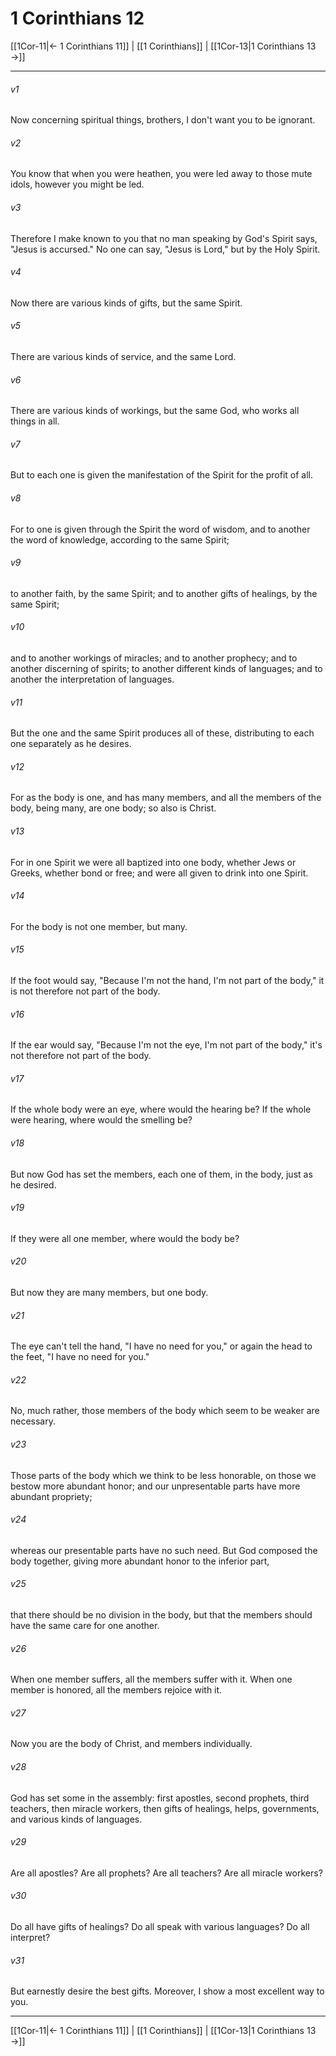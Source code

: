 # 1 Corinthians 12

[[1Cor-11|← 1 Corinthians 11]] | [[1 Corinthians]] | [[1Cor-13|1 Corinthians 13 →]]
***



###### v1 
Now concerning spiritual things, brothers, I don't want you to be ignorant. 

###### v2 
You know that when you were heathen, you were led away to those mute idols, however you might be led. 

###### v3 
Therefore I make known to you that no man speaking by God's Spirit says, "Jesus is accursed." No one can say, "Jesus is Lord," but by the Holy Spirit. 

###### v4 
Now there are various kinds of gifts, but the same Spirit. 

###### v5 
There are various kinds of service, and the same Lord. 

###### v6 
There are various kinds of workings, but the same God, who works all things in all. 

###### v7 
But to each one is given the manifestation of the Spirit for the profit of all. 

###### v8 
For to one is given through the Spirit the word of wisdom, and to another the word of knowledge, according to the same Spirit; 

###### v9 
to another faith, by the same Spirit; and to another gifts of healings, by the same Spirit; 

###### v10 
and to another workings of miracles; and to another prophecy; and to another discerning of spirits; to another different kinds of languages; and to another the interpretation of languages. 

###### v11 
But the one and the same Spirit produces all of these, distributing to each one separately as he desires. 

###### v12 
For as the body is one, and has many members, and all the members of the body, being many, are one body; so also is Christ. 

###### v13 
For in one Spirit we were all baptized into one body, whether Jews or Greeks, whether bond or free; and were all given to drink into one Spirit. 

###### v14 
For the body is not one member, but many. 

###### v15 
If the foot would say, "Because I'm not the hand, I'm not part of the body," it is not therefore not part of the body. 

###### v16 
If the ear would say, "Because I'm not the eye, I'm not part of the body," it's not therefore not part of the body. 

###### v17 
If the whole body were an eye, where would the hearing be? If the whole were hearing, where would the smelling be? 

###### v18 
But now God has set the members, each one of them, in the body, just as he desired. 

###### v19 
If they were all one member, where would the body be? 

###### v20 
But now they are many members, but one body. 

###### v21 
The eye can't tell the hand, "I have no need for you," or again the head to the feet, "I have no need for you." 

###### v22 
No, much rather, those members of the body which seem to be weaker are necessary. 

###### v23 
Those parts of the body which we think to be less honorable, on those we bestow more abundant honor; and our unpresentable parts have more abundant propriety; 

###### v24 
whereas our presentable parts have no such need. But God composed the body together, giving more abundant honor to the inferior part, 

###### v25 
that there should be no division in the body, but that the members should have the same care for one another. 

###### v26 
When one member suffers, all the members suffer with it. When one member is honored, all the members rejoice with it. 

###### v27 
Now you are the body of Christ, and members individually. 

###### v28 
God has set some in the assembly: first apostles, second prophets, third teachers, then miracle workers, then gifts of healings, helps, governments, and various kinds of languages. 

###### v29 
Are all apostles? Are all prophets? Are all teachers? Are all miracle workers? 

###### v30 
Do all have gifts of healings? Do all speak with various languages? Do all interpret? 

###### v31 
But earnestly desire the best gifts. Moreover, I show a most excellent way to you.

***
[[1Cor-11|← 1 Corinthians 11]] | [[1 Corinthians]] | [[1Cor-13|1 Corinthians 13 →]]
